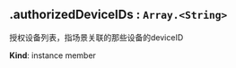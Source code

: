 <a name="module_miot/service/scene--module.exports.IScene+authorizedDeviceIDs"></a>

## .authorizedDeviceIDs : <code>Array.&lt;String&gt;</code>
授权设备列表，指场景关联的那些设备的deviceID

**Kind**: instance member  
